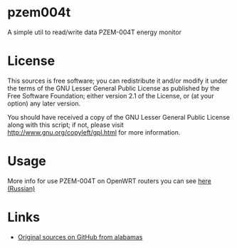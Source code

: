 pzem004t
========

A simple util to read/write data PZEM-004T energy monitor


License
=======

This sources is free software; you can redistribute it and/or modify it under the terms of
the GNU Lesser General Public License as published by the Free Software Foundation;
either version 2.1 of the License, or (at your option) any later version.

You should have received a copy of the GNU Lesser General Public License along with this
script; if not, please visit http://www.gnu.org/copyleft/gpl.html for more information.


Usage
=====

More info for use PZEM-004T on OpenWRT routers you can see [here (Russian)](http://zftlab.org)


Links
=====

* [Original sources on GitHub from alabamas](https://github.com/alabamas/PEZM-004T)
